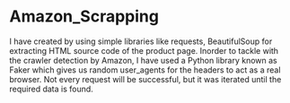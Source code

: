 # Amazon_Scrapping

I have created by using simple libraries like requests, BeautifulSoup for extracting HTML source code of the product page. Inorder to tackle with the crawler detection by Amazon, I have used a Python library known as Faker which gives us random user_agents for the headers to act as a real browser. Not every request will be successful, but it was iterated until the required data is found.

